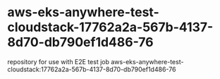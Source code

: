 # aws-eks-anywhere-test-cloudstack-17762a2a-567b-4137-8d70-db790ef1d486-76
repository for use with E2E test job aws-eks-anywhere-test-cloudstack:17762a2a-567b-4137-8d70-db790ef1d486-76

